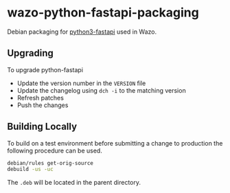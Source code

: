 # wazo-python-fastapi-packaging

Debian packaging for [python3-fastapi](https://github.com/tiangolo/fastapi/) used in Wazo.

## Upgrading

To upgrade python-fastapi

* Update the version number in the `VERSION` file
* Update the changelog using `dch -i` to the matching version
* Refresh patches
* Push the changes

## Building Locally

To build on a test environment before submitting a change to production the following procedure can be used.

```sh
debian/rules get-orig-source
debuild -us -uc
```
The `.deb` will be located in the parent directory.
